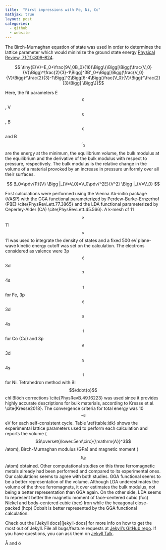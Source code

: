 ```yaml
---
title:  "First impressions with Fe, Ni, Co"
mathjax: true
layout: post
categories:
  - github
  - website
---
```


The Birch-Murnaghan equation of state was used in order to determines the lattice parameter which would minimize the ground state energy [Physical Review, 71(11):809–824][Francis-Birch].

$$ \tiny{E(V)=E_0+\frac{9V_0B_0}{16}\Bigg\{\Bigg[\Bigg(\frac{V_0}{V}\Bigg)^\frac{2}{3}-1\Bigg]^3B'_0+\Bigg[\Bigg(\frac{V_0}{V}\Bigg)^\frac{2}{3}-1\Bigg]^2\Bigg[6-4\Bigg(\frac{V_0}{V}\Bigg)^\frac{2}{3}\Bigg] \Bigg\}}$$ 





Here, the fit parameters E$$_0$$, V$$_0$$, B$$_0$$ and B$$'_0$$ are the energy at the minimum, the equilibrium volume, 
the bulk modulus at the equilibrium and the derivative of the bulk modulus with respect to pressure, respectively. 
The bulk modulus is the relative change in the volume of a material provoked by an increase in pressure uniformly over all their surfaces.

$$ B_0=\pdv{P}{V} \Bigg |_{V=V_0}=V_0\pdv{^2E}{V^2} \Bigg |_{V=V_0} $$

First calculations were performed using the Vienna Ab-initio package (VASP) with the GGA functional parameterized by Perdew-Burke-Ernzerhof (PBE) 
\cite{PhysRevLett.77.3865} and the LDA functional parameterized by Ceperley-Alder (CA) \cite{PhysRevLett.45.566}. 
A k-mesh of 11$$\times$$11$$\times$$11 was used to integrate the density of states and a fixed 500 eV plane-wave kinetic energy cutoff was set on the calculation. 
The electrons considered as valence were 3p$$^{6}$$3d$$^{7}$$4s$$^{1}$$ for Fe,  3p$$^{6}$$3d$$^{8}$$4s$$^{1}$$ for Co (Co) and 3p$$^{6}$$3d$$^{9}$$4s$$^{1}$$ for Ni. 
Tetrahedron method with Bl$$\ddot{o}$$chl Blöch corrections \cite{PhysRevB.49.16223} was used since it provides highly accurate descriptions for bulk materials, 
according to Kresse et al. \cite{Kresse2018}. The convergence criteria for total energy was 10$$^{-6}$$ eV for each self-consistent cycle. 
Table \ref{table:idk} shows the experimental lattice parameters used to perform each calculation and reports the volume ($$\overset{\lower.5em\circ}{\mathrm{A}}^3$$/atom), 
Birch-Murnaghan modulus (GPa) and magnetic moment ($$\mu_B$$/atom) obtained. 
Other computational studies on this three ferromagnetic metals already had been performed and compared to its experimental ones. 
Our calculations seems to agree with both studies. GGA functional seems to be a better representation of the volume. 
Although LDA underestimates the volume of the three ferromagnets, it over estimates the bulk modulus, not being a better representation than GGA again. 
On the other side, LDA seems to represent better the magnetic moment of face-centered cubic (fcc) Nickel and body-centered cubic (bcc) Iron while the hexagonal close-packed (hcp) Cobalt is better represented by the GGA functional calculation.

Check out the [Jekyll docs][jekyll-docs] for more info on how to get the most out of Jekyll. File all bugs/feature requests at [Jekyll’s GitHub repo][jekyll-gh]. If you have questions, you can ask them on [Jekyll Talk][jekyll-talk].

[Francis-Birch]: https://journals.aps.org/pr/abstract/10.1103/PhysRev.71.809
[jekyll-gh]:   https://github.com/jekyll/jekyll
[jekyll-talk]: https://talk.jekyllrb.com/

Å and ö
